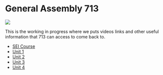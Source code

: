 # General Assembly 713

![](https://github.com/romebell/general_assembly_713/blob/master/sei_713.png)

This is the working in progress where we puts videos links and other useful information that 713 can access to come back to.

- [SEI Course](https://tmdarneille.gitbook.io/sei-ga-sea/)
- [Unit 1](https://github.com/romebell/general_assembly_713/blob/master/unit_one.md)
- [Unit 2](https://github.com/romebell/general_assembly_713/blob/master/unit_two.md)
- [Unit 3](https://github.com/romebell/general_assembly_713/blob/master/unit_three.md)
- [Unit 4](https://github.com/romebell/general_assembly_713/blob/master/unit_four.md)
